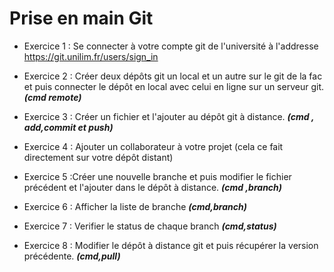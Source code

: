 # Prise en main Git


- Exercice 1 : Se connecter à votre compte git de l'université à l'addresse https://git.unilim.fr/users/sign_in

- Exercice 2 : Créer deux dépôts git un local et un autre sur le git de la fac et puis connecter le dépôt en local avec celui en ligne sur un serveur git.
***(cmd remote)***

- Exercice 3 : Créer un fichier et l'ajouter au dépôt git à distance. ***(cmd , add,commit et push)***

- Exercice 4 : Ajouter un collaborateur à votre projet (cela ce fait directement sur votre dépôt distant)

- Exercice 5 :Créer une nouvelle branche et puis modifier le fichier précédent et l'ajouter dans le dépôt à distance. ***(cmd ,branch)***

- Exercice 6 : Afficher la liste de branche ***(cmd,branch)*** 

- Exercice 7 : Verifier le status de chaque branch ***(cmd,status)***

- Exercice 8 : Modifier le dépôt à distance git et puis récupérer la version précédente. ***(cmd,pull)***
